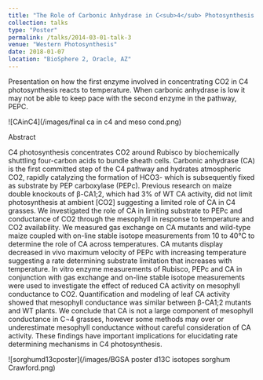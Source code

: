 ```yaml
---
title: "The Role of Carbonic Anhydrase in C<sub>4</sub> Photosynthesis and Mesophyll Conductance"
collection: talks
type: "Poster"
permalink: /talks/2014-03-01-talk-3
venue: "Western Photosynthesis"
date: 2018-01-07
location: "BioSphere 2, Oracle, AZ"
---
```


Presentation on how the first enzyme involved in concentrating  CO2 in C4 photosynthesis reacts to temperature. When carbonic anhydrase is low it may not be able to keep pace with the second enzyme in the pathway, PEPC.  

![CAinC4](/images/final ca in c4 and meso cond.png)




Abstract

C4 photosynthesis concentrates CO2 around Rubisco by biochemically shuttling four-carbon acids to bundle sheath cells. Carbonic anhydrase (CA) is the first committed step of the C4 pathway and hydrates atmospheric CO2, rapidly catalyzing the formation of HCO3- which is subsequently fixed as substrate by PEP carboxylase (PEPc). Previous research on maize double knockouts of β-CA1;2, which had 3% of WT CA activity, did not limit photosynthesis at ambient [CO2] suggesting a limited role of CA in C4 grasses. We investigated the role of CA in limiting substrate to PEPc and conductance of CO2 through the mesophyll in response to temperature and CO2 availability. We measured gas exchange on CA mutants and wild-type maize coupled with on-line stable isotope measurements from 10 to 40°C to determine the role of CA across temperatures. CA mutants display decreased in vivo maximum velocity of PEPc with increasing temperature suggesting a rate determining substrate limitation that increases with temperature. In vitro enzyme measurements of Rubisco, PEPc and CA in conjunction with gas exchange and on-line stable isotope measurements were used to investigate the effect of reduced CA activity on mesophyll conductance to CO2. Quantification and modeling of leaf CA activity showed that mesophyll conductance was similar between β-CA1;2 mutants and WT plants. We conclude that CA is not a large component of mesophyll conductance in C¬4 grasses, however some methods may over or underestimate mesophyll conductance without careful consideration of CA activity. These findings have important implications for elucidating rate determining mechanisms in C4 photosynthesis.


![sorghumd13cposter](/images/BGSA poster d13C isotopes sorghum Crawford.png)
